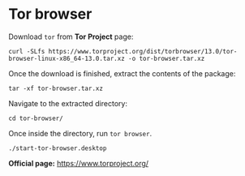# Tor browser

Download `tor` from **Tor Project** page:
```shell
curl -SLfs https://www.torproject.org/dist/torbrowser/13.0/tor-browser-linux-x86_64-13.0.tar.xz -o tor-browser.tar.xz
```

Once the download is finished, extract the contents of the package:
```shell
tar -xf tor-browser.tar.xz
```

Navigate to the extracted directory:
```shell
cd tor-browser/
```

Once inside the directory, run `tor browser`.
```shell
./start-tor-browser.desktop
```

**Official page:** https://www.torproject.org/
